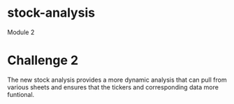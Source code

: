 # stock-analysis
Module 2
# Challenge 2
The new stock analysis provides a more dynamic analysis that can pull from various sheets and ensures that the tickers and corresponding data more funtional. 
